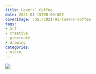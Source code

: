 ```yaml
---
title: Lovers' Coffee
date: 2021-01-15T00:00:00Z
coverImage: cdn:/2021-01-lovers-coffee
tags:
- art
- creative
- procreate
- drawing
categories:
- micro
---
```


![](cdn:/2021-01-lovers-coffee?class=fw)

